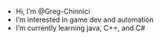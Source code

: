 - Hi, I’m @Greg-Chinnici
- I’m interested in game dev and automation
- I’m currently learning java, C++, and C#



